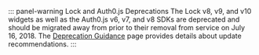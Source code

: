 ::: panel-warning Lock and Auth0.js Deprecations
The Lock v8, v9, and v10 widgets as well as the Auth0.js v6, v7, and v8 SDKs are deprecated and should be migrated away from prior to their removal from service on July 16, 2018. The [Deprecation Guidance](/product-lifecycle/migration/legacy-lock-api-deprecation) page provides details about update recommendations.
:::